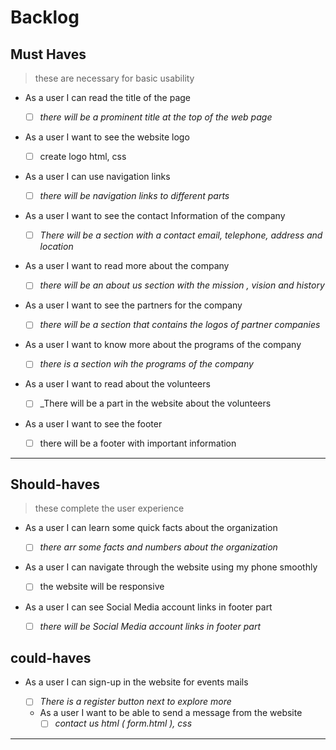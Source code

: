 # Backlog

## Must Haves

> these are necessary for basic usability

- As a user I can read the title of the page

  - [ ] _there will be a prominent title at the top of the web page_

- As a user I want to see the website logo

  - [ ] create logo html, css

- As a user I can use navigation links

  - [ ] _there will be navigation links to different parts_

- As a user I want to see the contact Information of the company
  - [ ] _There will be a section with a contact email, telephone, address and location_
  
- As a user I want to read more about the company
  - [ ] _there will be an about us section with the mission , vision and history_
  
- As a user I want to see the partners for the company
  
    -[ ] _there will be a section that contains the logos of partner companies_
- As a user I want to know more about the programs of the company
  - [ ] _there is a section wih the programs of the company_
  
- As a user I want to read about the volunteers
  - [ ] _There will be a part in the website about the volunteers

- As a user I want to see the footer
  - [ ] there will be a footer with important information

---

## Should-haves

> these complete the user experience

- As a user I can learn some quick facts about the organization

  - [ ] _there arr some facts and numbers about the organization_

- As a user I can navigate through the website using my phone smoothly

  - [ ] the website will be responsive

- As a user I can see Social Media account links in footer part

  - [ ] _there will be Social Media account links in footer part_

## could-haves

- As a user I can sign-up in the website for events mails

  - [ ] _There is a register button next to explore more_

  - As a user I want to be able to send a message from the website
    - [ ] _contact us html ( form.html ), css_

---
